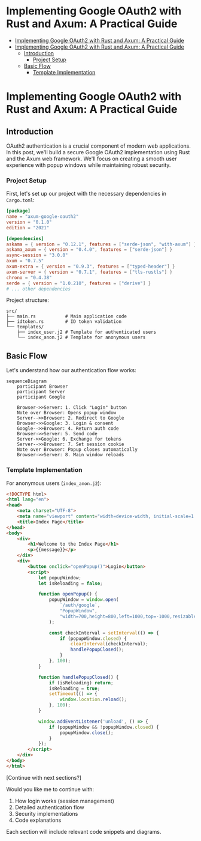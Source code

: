 # Implementing Google OAuth2 with Rust and Axum: A Practical Guide

- [Implementing Google OAuth2 with Rust and Axum: A Practical Guide](#implementing-google-oauth2-with-rust-and-axum-a-practical-guide)
- [Implementing Google OAuth2 with Rust and Axum: A Practical Guide](#implementing-google-oauth2-with-rust-and-axum-a-practical-guide-1)
  - [Introduction](#introduction)
    - [Project Setup](#project-setup)
  - [Basic Flow](#basic-flow)
    - [Template Implementation](#template-implementation)


# Implementing Google OAuth2 with Rust and Axum: A Practical Guide

## Introduction

OAuth2 authentication is a crucial component of modern web applications. In this post, we'll build a secure Google OAuth2 implementation using Rust and the Axum web framework. We'll focus on creating a smooth user experience with popup windows while maintaining robust security.

### Project Setup

First, let's set up our project with the necessary dependencies in `Cargo.toml`:

```toml
[package]
name = "axum-google-oauth2"
version = "0.1.0"
edition = "2021"

[dependencies]
askama = { version = "0.12.1", features = ["serde-json", "with-axum"] }
askama_axum = { version = "0.4.0", features = ["serde-json"] }
async-session = "3.0.0"
axum = "0.7.5"
axum-extra = { version = "0.9.3", features = ["typed-header"] }
axum-server = { version = "0.7.1", features = ["tls-rustls"] }
chrono = "0.4.38"
serde = { version = "1.0.210", features = ["derive"] }
# ... other dependencies
```

Project structure:
```
src/
├── main.rs           # Main application code
├── idtoken.rs        # ID token validation
└── templates/
    ├── index_user.j2 # Template for authenticated users
    └── index_anon.j2 # Template for anonymous users
```

## Basic Flow

Let's understand how our authentication flow works:

```mermaid
sequenceDiagram
    participant Browser
    participant Server
    participant Google

    Browser->>Server: 1. Click "Login" button
    Note over Browser: Opens popup window
    Server-->>Browser: 2. Redirect to Google
    Browser->>Google: 3. Login & consent
    Google-->>Browser: 4. Return auth code
    Browser->>Server: 5. Send code
    Server->>Google: 6. Exchange for tokens
    Server-->>Browser: 7. Set session cookie
    Note over Browser: Popup closes automatically
    Browser->>Server: 8. Main window reloads
```

### Template Implementation

For anonymous users (`index_anon.j2`):
```html
<!DOCTYPE html>
<html lang="en">
<head>
    <meta charset="UTF-8">
    <meta name="viewport" content="width=device-width, initial-scale=1.0">
    <title>Index Page</title>
</head>
<body>
    <div>
        <h1>Welcome to the Index Page</h1>
        <p>{{message}}</p>
    </div>
    <div>
        <button onclick="openPopup()">Login</button>
        <script>
            let popupWindow;
            let isReloading = false;

            function openPopup() {
                popupWindow = window.open(
                    `/auth/google`,
                    "PopupWindow",
                    "width=700,height=800,left=1000,top=-1000,resizable=yes,scrollbars=yes"
                );

                const checkInterval = setInterval(() => {
                    if (popupWindow.closed) {
                        clearInterval(checkInterval);
                        handlePopupClosed();
                    }
                }, 100);
            }

            function handlePopupClosed() {
                if (isReloading) return;
                isReloading = true;
                setTimeout(() => {
                    window.location.reload();
                }, 100);
            }

            window.addEventListener('unload', () => {
                if (popupWindow && !popupWindow.closed) {
                    popupWindow.close();
                }
            });
        </script>
    </div>
</body>
</html>
```

[Continue with next sections?]

Would you like me to continue with:
1. How login works (session management)
2. Detailed authentication flow
3. Security implementations
4. Code explanations

Each section will include relevant code snippets and diagrams.
